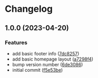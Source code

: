 # Changelog

## 1.0.0 (2023-04-20)


### Features

* add basic footer info ([7dc8257](https://github.com/infinitivewitch/neoathame/commit/7dc82574f16dfec42d0a245867217a90b28562cb))
* add basic homepage layout ([a7298f4](https://github.com/infinitivewitch/neoathame/commit/a7298f4d61a8558870299aee24ad484d909b6909))
* bump version number ([6de3086](https://github.com/infinitivewitch/neoathame/commit/6de3086784287190e1ba32860ce0f6246c3a16a9))
* initial commit ([f5e53be](https://github.com/infinitivewitch/neoathame/commit/f5e53be240e6f4d8b505dd675172e018bb08a377))
